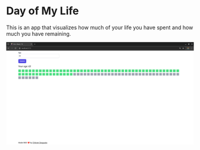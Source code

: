 # Day of My Life

This is an app that visualizes how much of your life you have spent and how much you have remaining.

![Screenshot](./screenshot.png)
